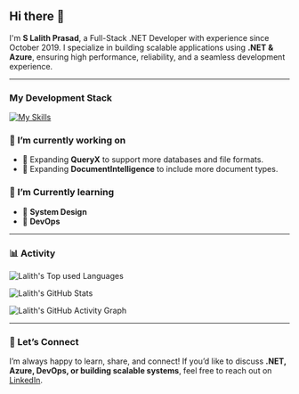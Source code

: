 ## Hi there 👋

I'm **S Lalith Prasad**, a Full-Stack .NET Developer with experience since October 2019. I specialize in building scalable applications using **.NET & Azure**, ensuring high performance, reliability, and a seamless development experience.

---

### My Development Stack 

[![My Skills](https://skillicons.dev/icons?i=cs,dotnet,azure,git,mysql,mongodb,js,html,css,react&perline=5)](#)


### 🔭 I’m currently working on 

- 🔹 Expanding **QueryX** to support more databases and file formats.  
- 🔹 Expanding **DocumentIntelligence** to include more document types.

### 🌱 I’m Currently learning
- 🔹 **System Design**  
- 🔹 **DevOps**

---

### 📊 Activity

![Lalith's Top used Languages](https://github-readme-stats.vercel.app/api/top-langs/?username=slalithprasad&layout=compact&theme=tokyonight)

![Lalith's GitHub Stats](https://github-readme-stats.vercel.app/api?username=slalithprasad&show_icons=true&theme=tokyonight)

![Lalith's GitHub Activity Graph](https://github-readme-activity-graph.vercel.app/graph?username=bunnux&bg_color=0d1117&color=00b4d8&line=0077b6&point=90e0ef&area=true&hide_border=true)

---

### 🤝 Let’s Connect  

I’m always happy to learn, share, and connect! If you’d like to discuss **.NET, Azure, DevOps, or building scalable systems**, feel free to reach out on [LinkedIn](https://www.linkedin.com/in/s-lalith-prasad-4ab13b248/).
